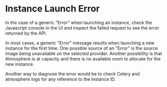 # Instance Launch Error

In the case of a generic "Error" when launching an instance, check the Javascript console in the UI and inspect the failed request to see the error returned by the API.

In most cases, a generic "Error" message results when launching a new instance for the first time. One possible source of an "Error" is the source image being unavailable on the selected provider. Another possibility is that Atmosphere is at capacity and there is no available room to allocate for the new instance.

Another way to diagnose the error would be to check Celery and atmosphere logs for any reference to the instance ID.

